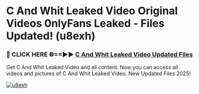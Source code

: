# C And Whit Leaked Video Original Videos 0nlyFans Leaked - Files Updated! (u8exh)

<h3>🔴 CLICK HERE 🌐==►► <a href="https://tinyurl.com/2m67pmp6" rel="nofollow">C And Whit Leaked Video Updated Files</a></h3>

Get C And Whit Leaked Video and all content. Now you can access all videos and pictures of C And Whit Leaked Video. New Updated Files 2025!

[![u8exh](https://i.imgur.com/H4QAA4z.gif)](https://tinyurl.com/2m67pmp6)